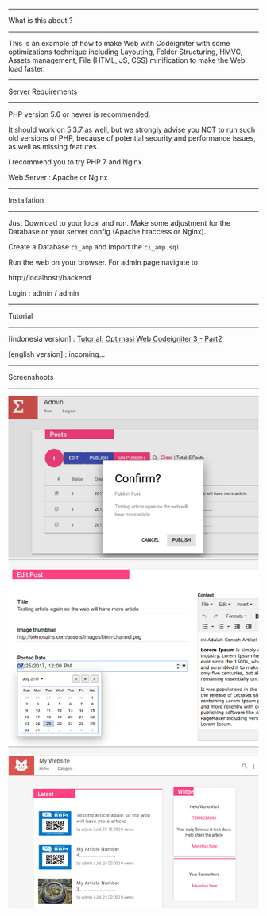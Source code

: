 *******************
What is this about ?
*******************

This is an example of how to make Web with Codeigniter with some optimizations
technique including Layouting, Folder Structuring, HMVC, Assets management,
File (HTML, JS, CSS) minification to make the Web load faster.


*******************
Server Requirements
*******************

PHP version 5.6 or newer is recommended.

It should work on 5.3.7 as well, but we strongly advise you NOT to run
such old versions of PHP, because of potential security and performance
issues, as well as missing features.

I recommend you to try PHP 7 and Nginx.

Web Server : Apache or Nginx

************
Installation
************

Just Download to your local and run. Make some adjustment for the Database or
your server config (Apache htaccess or Nginx).

Create a Database ``ci_amp`` and import the ``ci_amp.sql``

Run the web on your browser. For admin page navigate to

http://localhost:/backend

Login : admin / admin

************
Tutorial
************

[indonesia version] : [Tutorial: Optimasi Web Codeigniter 3 - Part2](http://teknosains.com/php/tutorial-optimasi-web-codeigniter-3-part-2)

[english version] : incoming...
*******************
Screenshoots
*******************
![screenshoots](screenshoots/ss3.png)
![screenshoots](screenshoots/ss5.png)
![screenshoots](screenshoots/ss6.png)
